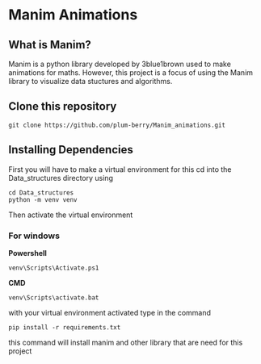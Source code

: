 # Manim Animations

## What is Manim?
Manim is a python library developed by 3blue1brown used to make animations for maths. However, this project is a focus of using the Manim library to visualize data stuctures and algorithms.
## Clone this repository
```
git clone https://github.com/plum-berry/Manim_animations.git
```
## Installing Dependencies
First you will have to make a virtual environment for this cd into the Data_structures directory using 
```
cd Data_structures
python -m venv venv
```
Then activate the virtual environment 
### For windows
__Powershell__
```
venv\Scripts\Activate.ps1
```
__CMD__
```
venv\Scripts\activate.bat
```
with your virtual environment activated type in the command
```
pip install -r requirements.txt
```
this command will install manim and other library that are need for this project
